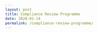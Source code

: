 ```yaml
---
layout: post
title: Compliance Review Programme
date: 2020-01-14
permalink: /compliance-review-programme/
---
```



